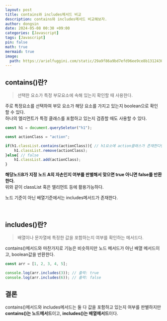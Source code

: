 ```yaml
---
layout: post
title: contains와 includes메서드 비교
description: contains와 includes메서드 비교해보자.
author: dongsin
date: 2024-05-08 00:30 +09:00
categories: [Javascript]
tags: [Javascript]
pin: false
math: true
mermaid: true
image:
  path: https://arielfuggini.com/static/29a9f86a9bd7efd96ee9ce8b13124303/a41d1/javascript.jpg
---
```


## contains()란?

> 선택한 요소가 특정 부모요소에 속해 있는지 확인할 때 사용한다.

주로 특정요소를 선택하여 부모 요소가 해당 요소를 가지고 있는지 boolean으로 확인할 수 있다. <br />
하나의 엘리먼트가 특정 클래스를 포함하고 있는지 검증할 때도 사용할 수 있다.

```js
const h1 = document.querySeletor("h1");

const actionClass = "action";

if(h1.classList.contains(actionClass)){ // h1요소에 action클래스가 존재한다면 true
    h1.classList.remove(actionClass);
}else{ // false
    h1.classList.add(actionClass);
}

```

**해당노드B가 지정 노드 A의 자손인지 여부를 판별해서 맞으면 true 아니면 false를 반환한다.**<br />
위와 같이 classList 혹은 엘리먼트 등에 활용가능하다.


노드 기준이 아닌 배열기준에서는 includes메서드가 존재한다.


<br />

## includes()란?
> 배열이나 문자열에 특정한 값을 포함하는지 여부를 확인하는 메서드다.

contains()메서드와 마찬가지로 기능은 비슷하지만 노드 메서드가 아닌 배열 메서드이고, boolean값을 반환한다.

```js
const arr = [1, 2, 3, 4, 5];

console.log(arr.includes(3)); // 출력: true
console.log(arr.includes(6)); // 출력: false

```

## 결론
contains()메서드와 includes메서드는 둘 다 값을 포함하고 있는지 여부를 판별하지만<br />
**contains()는 노드메서드**이고, **includes()는 배열메서드**이다.